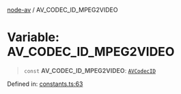 [node-av](../globals.md) / AV\_CODEC\_ID\_MPEG2VIDEO

# Variable: AV\_CODEC\_ID\_MPEG2VIDEO

> `const` **AV\_CODEC\_ID\_MPEG2VIDEO**: [`AVCodecID`](../type-aliases/AVCodecID.md)

Defined in: [constants.ts:63](https://github.com/seydx/av/blob/f8631fc881b394300b1479f511d55cf1c370a87f/src/constants/constants.ts#L63)
